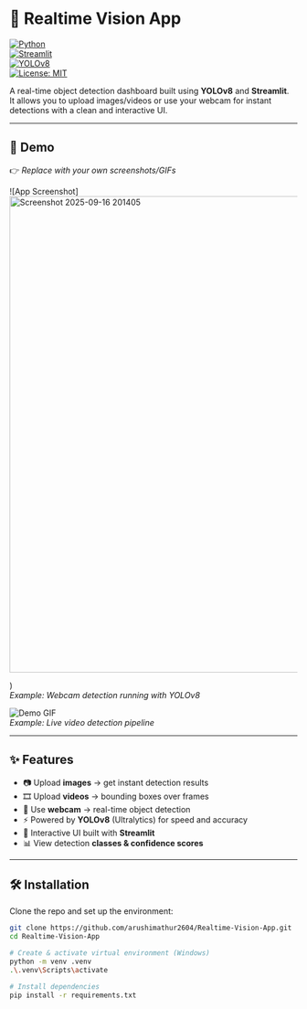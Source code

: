 # 🎯 Realtime Vision App

[![Python](https://img.shields.io/badge/Python-3.11-blue.svg)](https://www.python.org/)  
[![Streamlit](https://img.shields.io/badge/Framework-Streamlit-ff4b4b.svg)](https://streamlit.io/)  
[![YOLOv8](https://img.shields.io/badge/YOLOv8-Ultralytics-green.svg)](https://github.com/ultralytics/ultralytics)  
[![License: MIT](https://img.shields.io/badge/License-MIT-yellow.svg)](LICENSE)

A real-time object detection dashboard built using **YOLOv8** and **Streamlit**.  
It allows you to upload images/videos or use your webcam for instant detections with a clean and interactive UI.

---

## 📸 Demo

👉 *Replace with your own screenshots/GIFs*  

![App Screenshot]<img width="1918" height="834" alt="Screenshot 2025-09-16 201405" src="https://github.com/user-attachments/assets/d7263c43-999c-49e5-8452-c4383dae0a74" />

)  
*Example: Webcam detection running with YOLOv8*  

![Demo GIF](assets/demo.gif)  
*Example: Live video detection pipeline*

---

## ✨ Features
- 📷 Upload **images** → get instant detection results  
- 🎞️ Upload **videos** → bounding boxes over frames  
- 🎦 Use **webcam** → real-time object detection  
- ⚡ Powered by **YOLOv8** (Ultralytics) for speed and accuracy  
- 🎨 Interactive UI built with **Streamlit**  
- 📊 View detection **classes & confidence scores**

---

## 🛠️ Installation

Clone the repo and set up the environment:

```bash
git clone https://github.com/arushimathur2604/Realtime-Vision-App.git
cd Realtime-Vision-App

# Create & activate virtual environment (Windows)
python -m venv .venv
.\.venv\Scripts\activate

# Install dependencies
pip install -r requirements.txt
